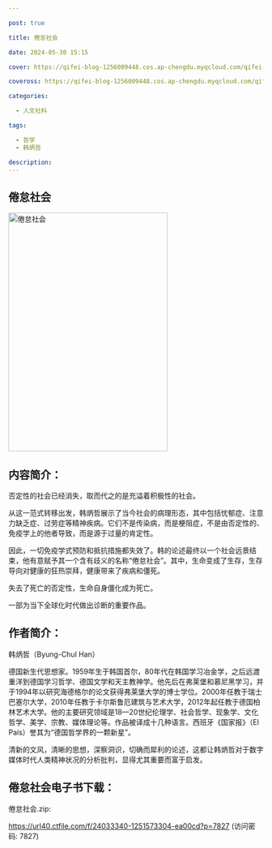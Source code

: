 ```yaml
---

post: true

title: 倦怠社会

date: 2024-05-30 15:15

cover: https://qifei-blog-1256009448.cos.ap-chengdu.myqcloud.com/qifei-blog/s33300502.jpg

coveross: https://qifei-blog-1256009448.cos.ap-chengdu.myqcloud.com/qifei-blog/s33300502.jpg

categories:

  - 人文社科

tags:

  - 哲学
  - 韩炳哲

description:
---
```


## 倦怠社会

<img alt="倦怠社会" class="aligncenter loading" data-was-processed="true" decoding="async" fetchpriority="high" height="471" src="https://qifei-blog-1256009448.cos.ap-chengdu.myqcloud.com/qifei-blog/s33300502.jpg" style="cursor: zoom-in;" width="314"/>

## 内容简介：

否定性的社会已经消失，取而代之的是充溢着积极性的社会。

从这一范式转移出发，韩炳哲展示了当今社会的病理形态，其中包括忧郁症、注意力缺乏症、过劳症等精神疾病。它们不是传染病，而是梗阻症，不是由否定性的、免疫学上的他者导致，而是源于过量的肯定性。

因此，一切免疫学式预防和抵抗措施都失效了。韩的论述最终以一个社会远景结束，他有意赋予其一个含有歧义的名称“倦怠社会”。其中，生命变成了生存，生存导向对健康的狂热崇拜，健康带来了疾病和僵死。

失去了死亡的否定性，生命自身僵化成为死亡。

一部为当下全球化时代做出诊断的重要作品。

## 作者简介：

韩炳哲（Byung-Chul Han）

德国新生代思想家。1959年生于韩国首尔，80年代在韩国学习冶金学，之后远渡重洋到德国学习哲学、德国文学和天主教神学。他先后在弗莱堡和慕尼黑学习，并于1994年以研究海德格尔的论文获得弗莱堡大学的博士学位。2000年任教于瑞士巴塞尔大学，2010年任教于卡尔斯鲁厄建筑与艺术大学，2012年起任教于德国柏林艺术大学。他的主要研究领域是18—20世纪伦理学、社会哲学、现象学、文化哲学、美学、宗教、媒体理论等。作品被译成十几种语言。西班牙《国家报》（El País）誉其为“德国哲学界的一颗新星”。

清新的文风，清晰的思想，深察洞识，切确而犀利的论述，这都让韩炳哲对于数字媒体时代人类精神状况的分析批判，显得尤其重要而富于启发。

## 倦怠社会电子书下载：

倦怠社会.zip: 

https://url40.ctfile.com/f/24033340-1251573304-ea00cd?p=7827 (访问密码: 7827)
